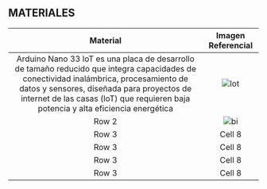 
## MATERIALES

| Material   | Imagen Referencial  |
|:-------------: |:---------------:| 
| Arduino Nano 33 loT es una placa de desarrollo de tamaño reducido que integra capacidades de conectividad inalámbrica, procesamiento de datos y sensores, diseñada para proyectos de internet de las casas (loT) que requieren baja potencia y alta eficiencia energética          | ![lot](https://cdn.shopify.com/s/files/1/0506/1689/3647/products/ABX00027_03.front_860x645.jpg?v=1626445295)          |
| Row 2          | ![bi](https://www.pluxbiosignals.com/collections/bitalino)          |
| Row 3          | Cell 8          |
| Row 3          | Cell 8          |
| Row 3          | Cell 8          |
| Row 3          | Cell 8          |
